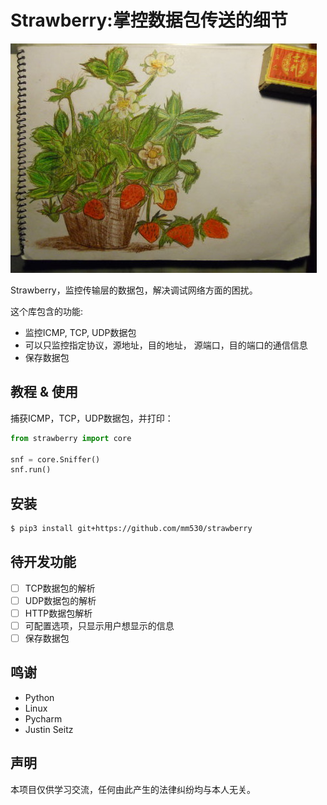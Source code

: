 # Strawberry:掌控数据包传送的细节
![](https://github.com/mm530/strawberry/raw/master/logo.jpg)

Strawberry，监控传输层的数据包，解决调试网络方面的困扰。

这个库包含的功能:
* 监控ICMP, TCP, UDP数据包
* 可以只监控指定协议，源地址，目的地址， 源端口，目的端口的通信信息
* 保存数据包

## 教程 & 使用
捕获ICMP，TCP，UDP数据包，并打印：
```python
from strawberry import core

snf = core.Sniffer()
snf.run()
```

## 安装
```bash
$ pip3 install git+https://github.com/mm530/strawberry
```

## 待开发功能
- [ ] TCP数据包的解析
- [ ] UDP数据包的解析
- [ ] HTTP数据包解析
- [ ] 可配置选项，只显示用户想显示的信息
- [ ] 保存数据包

## 鸣谢
* Python
* Linux
* Pycharm
* Justin Seitz

## 声明
本项目仅供学习交流，任何由此产生的法律纠纷均与本人无关。